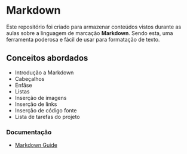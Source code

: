 # Markdown 

Este repositório foi criado para armazenar conteúdos vistos durante as aulas sobre a linguagem de marcação **Markdown**. Sendo esta, uma ferramenta poderosa e fácil de usar para formatação de texto.

##  Conceitos abordados

* Introdução a Markdown
* Cabeçalhos
* Enfâse
* Listas
* Inserção de imagens
* Inserção de links
* Inserção de código fonte
* Lista de tarefas do projeto

### Documentação

* [Markdown Guide](https://www.markdownguide.org/)


